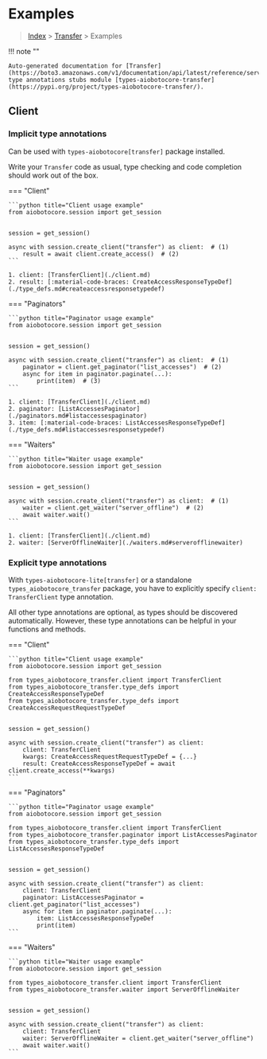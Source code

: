 # Examples

> [Index](../README.md) > [Transfer](./README.md) > Examples

!!! note ""

    Auto-generated documentation for [Transfer](https://boto3.amazonaws.com/v1/documentation/api/latest/reference/services/transfer.html#Transfer)
    type annotations stubs module [types-aiobotocore-transfer](https://pypi.org/project/types-aiobotocore-transfer/).

## Client

### Implicit type annotations

Can be used with `types-aiobotocore[transfer]` package installed.

Write your `Transfer` code as usual,
type checking and code completion should work out of the box.



=== "Client"

    ```python title="Client usage example"
    from aiobotocore.session import get_session


    session = get_session()

    async with session.create_client("transfer") as client:  # (1)
        result = await client.create_access()  # (2)
    ```

    1. client: [TransferClient](./client.md)
    2. result: [:material-code-braces: CreateAccessResponseTypeDef](./type_defs.md#createaccessresponsetypedef) 



=== "Paginators"

    ```python title="Paginator usage example"
    from aiobotocore.session import get_session


    session = get_session()

    async with session.create_client("transfer") as client:  # (1)
        paginator = client.get_paginator("list_accesses")  # (2)
        async for item in paginator.paginate(...):
            print(item)  # (3)
    ```

    1. client: [TransferClient](./client.md)
    2. paginator: [ListAccessesPaginator](./paginators.md#listaccessespaginator)
    3. item: [:material-code-braces: ListAccessesResponseTypeDef](./type_defs.md#listaccessesresponsetypedef) 



=== "Waiters"

    ```python title="Waiter usage example"
    from aiobotocore.session import get_session


    session = get_session()

    async with session.create_client("transfer") as client:  # (1)
        waiter = client.get_waiter("server_offline")  # (2)
        await waiter.wait()
    ```

    1. client: [TransferClient](./client.md)
    2. waiter: [ServerOfflineWaiter](./waiters.md#serverofflinewaiter)


### Explicit type annotations

With `types-aiobotocore-lite[transfer]`
or a standalone `types_aiobotocore_transfer` package, you have to explicitly specify
`client: TransferClient` type annotation.

All other type annotations are optional, as types should be discovered automatically.
However, these type annotations can be helpful in your functions and methods.


=== "Client"

    ```python title="Client usage example"
    from aiobotocore.session import get_session

    from types_aiobotocore_transfer.client import TransferClient
    from types_aiobotocore_transfer.type_defs import CreateAccessResponseTypeDef
    from types_aiobotocore_transfer.type_defs import CreateAccessRequestRequestTypeDef


    session = get_session()

    async with session.create_client("transfer") as client:
        client: TransferClient
        kwargs: CreateAccessRequestRequestTypeDef = {...}
        result: CreateAccessResponseTypeDef = await client.create_access(**kwargs)
    ```



=== "Paginators"

    ```python title="Paginator usage example"
    from aiobotocore.session import get_session

    from types_aiobotocore_transfer.client import TransferClient
    from types_aiobotocore_transfer.paginator import ListAccessesPaginator
    from types_aiobotocore_transfer.type_defs import ListAccessesResponseTypeDef


    session = get_session()

    async with session.create_client("transfer") as client:
        client: TransferClient
        paginator: ListAccessesPaginator = client.get_paginator("list_accesses")
        async for item in paginator.paginate(...):
            item: ListAccessesResponseTypeDef
            print(item)
    ```



=== "Waiters"

    ```python title="Waiter usage example"
    from aiobotocore.session import get_session

    from types_aiobotocore_transfer.client import TransferClient
    from types_aiobotocore_transfer.waiter import ServerOfflineWaiter


    session = get_session()

    async with session.create_client("transfer") as client:
        client: TransferClient
        waiter: ServerOfflineWaiter = client.get_waiter("server_offline")
        await waiter.wait()
    ```
